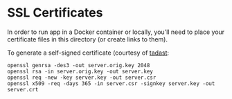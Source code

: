 # SSL Certificates
In order to run app in a Docker container or locally, you'll need to
place your certificate files in this directory (or create links to them).

To generate a self-signed certificate (courtesy of [tadast](https://gist.github.com/tadast/9932075):
```
openssl genrsa -des3 -out server.orig.key 2048
openssl rsa -in server.orig.key -out server.key
openssl req -new -key server.key -out server.csr
openssl x509 -req -days 365 -in server.csr -signkey server.key -out server.crt
```

